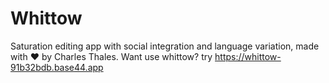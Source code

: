 # Whittow
Saturation editing app with social integration and language variation, made with ❤️ by Charles Thales.
Want use whittow? try https://whittow-91b32bdb.base44.app
